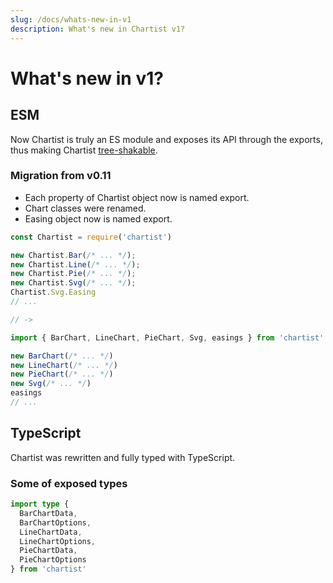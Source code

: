 ```yaml
---
slug: /docs/whats-new-in-v1
description: What's new in Chartist v1?
---
```


# What's new in v1?

## ESM

Now Chartist is truly an ES module and exposes its API through the exports, thus making Chartist [tree-shakable](https://developer.mozilla.org/en-US/docs/Glossary/Tree_shaking).

### Migration from v0.11

- Each property of Chartist object now is named export.
- Chart classes were renamed.
- Easing object now is named export.

```js
const Chartist = require('chartist')

new Chartist.Bar(/* ... */);
new Chartist.Line(/* ... */);
new Chartist.Pie(/* ... */);
new Chartist.Svg(/* ... */);
Chartist.Svg.Easing
// ...

// ->

import { BarChart, LineChart, PieChart, Svg, easings } from 'chartist'

new BarChart(/* ... */)
new LineChart(/* ... */)
new PieChart(/* ... */)
new Svg(/* ... */)
easings
// ...
```

## TypeScript

Chartist was rewritten and fully typed with TypeScript.

### Some of exposed types

```ts
import type {
  BarChartData,
  BarChartOptions,
  LineChartData,
  LineChartOptions,
  PieChartData,
  PieChartOptions
} from 'chartist'
```
